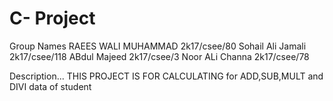 # C- Project
Group Names
RAEES WALI MUHAMMAD 2k17/csee/80
Sohail Ali Jamali   2k17/csee/118
ABdul Majeed        2k17/csee/3
Noor ALi Channa     2k17/csee/78



Description...
THIS PROJECT IS FOR CALCULATING for ADD,SUB,MULT and DIVI 
data of student 
